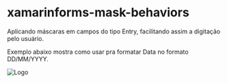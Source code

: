 # xamarinforms-mask-behaviors
Aplicando máscaras em campos do tipo Entry, facilitando assim a digitação pelo usuário.

Exemplo abaixo mostra como usar pra formatar Data no formato DD/MM/YYYY.

![Logo](http://www.csnsoft.com.br/images/mask_behavior.PNG)

